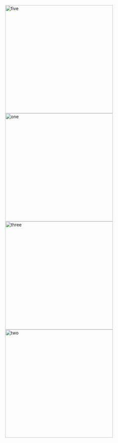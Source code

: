 <img width="344" alt="five" src="https://user-images.githubusercontent.com/49156359/152058325-a300113c-4b68-4286-9db1-d45fe0eb8d78.png">
<img width="344" alt="one" src="https://user-images.githubusercontent.com/49156359/152058354-9d1dc383-7eca-4374-b477-a6cd5173118f.png">
<img width="344" alt="three" src="https://user-images.githubusercontent.com/49156359/152058367-e889203f-dc66-4e5b-9006-f1c1886a449b.png">
<img width="344" alt="two" src="https://user-images.githubusercontent.com/49156359/152058374-74a41942-a01d-4e73-9e6d-7f71a1c45fd8.png">
